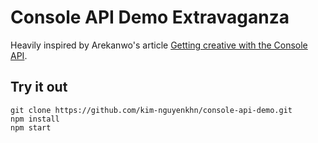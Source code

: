 # Console API Demo Extravaganza

Heavily inspired by Arekanwo's article [Getting creative with the Console API](https://areknawo.com/getting-creative-with-the-console-api/).

## Try it out

```shell
git clone https://github.com/kim-nguyenkhn/console-api-demo.git
npm install
npm start
```